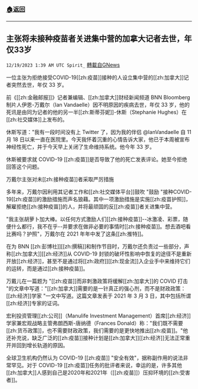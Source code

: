 ###  [:house:返回](README.md)
---


## 主张将未接种疫苗者关进集中营的加拿大记者去世，年仅33岁
`12/19/2023 1:39 AM UTC Spirit_` [轉載自GNews](https://gnews.org/articles/2126318)


一位主张为拒绝接受COVID-19[[zh:疫苗]]接种的人设立集中营的[[zh:加拿大]]记者突然去世，年仅 33 岁。

前《[[zh:金融邮报]]》记者兼编辑、[[zh:加拿大]]财经新闻频道 BNN Bloomberg 制片人伊恩-万戴尔（Ian Vandaelle）因不明原因的疾病去世，年仅 33 岁，他的死讯是由同为记者的他的另一半[[zh:斯蒂芬妮]]-休斯（Stephanie Hughes）在[[zh:社交媒体]]上发布的。

休斯写道："我有一段时间没有上 Twitter 了，因为我的伴侣 @IanVandaelle 自 11 月 18 日以来一直在医院里。今天我怀着沉重的心情告诉大家，他已于本周被宣布神经性死亡，并于今天早上关闭了生命维持系统。他今年 33 岁。

休斯被要求就 COVID-19 [[zh:疫苗]]是否导致了他的死亡发表评论。她至今拒绝回答这个问题。

万戴尔主张对未[[zh:接种疫苗]]者采取严厉措施

多年来，万戴尔因利用其记者工作和[[zh:社交媒体平台]]鼓吹 "鼓励 "接种COVID-19[[zh:疫苗]]的激励措施而声名狼藉。其中一项激励措施是实施[[zh:疫苗护照]]，解雇拒绝[[zh:接种疫苗]]的人，并将最顽固的反[[zh:疫苗]]者关进集中营。

"我主张胡萝卜加大棒。以任何方式激励人们[[zh:接种疫苗]]--冰激凌、彩票，随便什么都行，我不在乎--并要求在做非必要的事情时[[zh:接种疫苗]]。想去酒吧看比赛吗？护照"，万戴尔在 2021 年年中发了这条[[zh:推特]]。

在为 BNN [[zh:彭博社]][[zh:撰稿]]和制作节目时，万戴尔还负责过一些部分，声称[[zh:加拿大]][[zh:经济]]从 COVID-19 封锁的破坏性影响中恢复的途径不是重新开放[[zh:经济]]，甚至不是通过将[[zh:政府]][[zh:现金流]]入企业手中来维持它们的运转，而是通过[[zh:接种疫苗]]。

万戴儿在一篇题为 "[[zh:疫苗]]而非刺激政策将缓解[[zh:加拿大]]的 COVID 打击 "的文章中写道："[[zh:加拿大]]需要的是一针真正的强心剂，而不是财政政策： [[zh:经济]]学家 "一文中写道。这篇文章发表于 2021 年 3 月 3 日，其中包括所谓[[zh:经济]]专家的证词。

宏利投资管理[[zh:公司]]（Manulife Investment Management）首席[[zh:经济]]学家兼宏观战略主管弗朗西斯-唐纳德（Frances Donald）称："我们既不需要[[zh:货币政策]]，也不需要财政政策，我们需要的是更快地推出[[zh:疫苗]]。"他还补充说，缺乏广泛的[[zh:疫苗]]接种计划是[[zh:加拿大]][[zh:经济]]无法正常重开并回到增长轨道的原因。

全球卫生机构仍然认为 COVID-19 [[zh:疫苗]] "安全有效"，据称副作用的说法非常罕见。对于 COVID-19 [[zh:疫苗]]任务的批评者来说，幸运的是，许多其他[[zh:加拿大]]人感到自己是2020年和2021年（[[zh:疫苗]]）压抑环境的[[zh:受害者]]。



